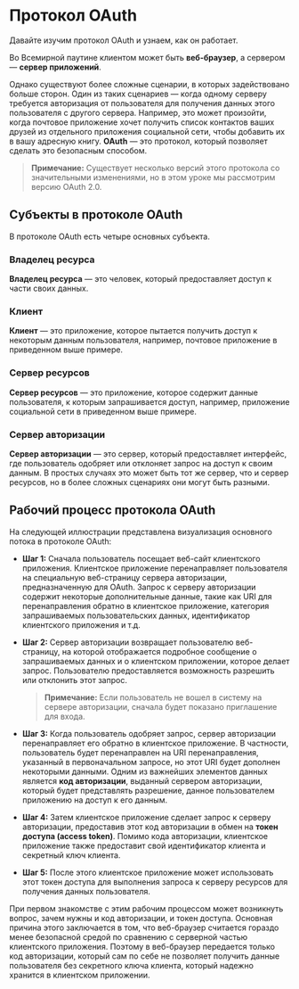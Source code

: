 # Протокол OAuth

Давайте изучим протокол OAuth и узнаем, как он работает.

Во Всемирной паутине клиентом может быть **веб-браузер**, а сервером — **сервер приложений**.

Однако существуют более сложные сценарии, в которых задействовано больше сторон. Один из таких сценариев — когда одному серверу требуется авторизация от пользователя для получения данных этого пользователя с другого сервера. Например, это может произойти, когда почтовое приложение хочет получить список контактов ваших друзей из отдельного приложения социальной сети, чтобы добавить их в вашу адресную книгу. **OAuth** — это протокол, который позволяет сделать это безопасным способом.

> **Примечание:** Существует несколько версий этого протокола со значительными изменениями, но в этом уроке мы рассмотрим версию OAuth 2.0.

## Субъекты в протоколе OAuth
В протоколе OAuth есть четыре основных субъекта.

### Владелец ресурса
**Владелец ресурса** — это человек, который предоставляет доступ к части своих данных.

### Клиент
**Клиент** — это приложение, которое пытается получить доступ к некоторым данным пользователя, например, почтовое приложение в приведенном выше примере.

### Сервер ресурсов
**Сервер ресурсов** — это приложение, которое содержит данные пользователя, к которым запрашивается доступ, например, приложение социальной сети в приведенном выше примере.

### Сервер авторизации
**Сервер авторизации** — это сервер, который предоставляет интерфейс, где пользователь одобряет или отклоняет запрос на доступ к своим данным. В простых случаях это может быть тот же сервер, что и сервер ресурсов, но в более сложных сценариях они могут быть разными.

## Рабочий процесс протокола OAuth
На следующей иллюстрации представлена визуализация основного потока в протоколе OAuth:


*   **Шаг 1:** Сначала пользователь посещает веб-сайт клиентского приложения. Клиентское приложение перенаправляет пользователя на специальную веб-страницу сервера авторизации, предназначенную для OAuth. Запрос к серверу авторизации содержит некоторые дополнительные данные, такие как URI для перенаправления обратно в клиентское приложение, категория запрашиваемых пользовательских данных, идентификатор клиентского приложения и т.д.

*   **Шаг 2:** Сервер авторизации возвращает пользователю веб-страницу, на которой отображается подробное сообщение о запрашиваемых данных и о клиентском приложении, которое делает запрос. Пользователю предоставляется возможность разрешить или отклонить этот запрос.
    > **Примечание:** Если пользователь не вошел в систему на сервере авторизации, сначала будет показано приглашение для входа.

*   **Шаг 3:** Когда пользователь одобряет запрос, сервер авторизации перенаправляет его обратно в клиентское приложение. В частности, пользователь будет перенаправлен на URI перенаправления, указанный в первоначальном запросе, но этот URI будет дополнен некоторыми данными. Одним из важнейших элементов данных является **код авторизации**, выданный сервером авторизации, который будет представлять разрешение, данное пользователем приложению на доступ к его данным.

*   **Шаг 4:** Затем клиентское приложение сделает запрос к серверу авторизации, предоставив этот код авторизации в обмен на **токен доступа (access token)**. Помимо кода авторизации, клиентское приложение также предоставит свой идентификатор клиента и секретный ключ клиента.

*   **Шаг 5:** После этого клиентское приложение может использовать этот токен доступа для выполнения запроса к серверу ресурсов для получения данных пользователя.

При первом знакомстве с этим рабочим процессом может возникнуть вопрос, зачем нужны и код авторизации, и токен доступа. Основная причина этого заключается в том, что веб-браузер считается гораздо менее безопасной средой по сравнению с серверной частью клиентского приложения. Поэтому в веб-браузер передается только код авторизации, который сам по себе не позволяет получить данные пользователя без секретного ключа клиента, который надежно хранится в клиентском приложении.

